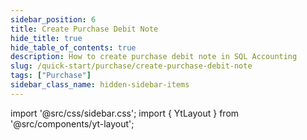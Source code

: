 ```yaml
---
sidebar_position: 6
title: Create Purchase Debit Note
hide_title: true
hide_table_of_contents: true
description: How to create purchase debit note in SQL Accounting
slug: /quick-start/purchase/create-purchase-debit-note
tags: ["Purchase"]
sidebar_class_name: hidden-sidebar-items
---
```


import '@src/css/sidebar.css';
import { YtLayout } from '@src/components/yt-layout';

<YtLayout
    videoId="flx0IAbfoh8"
/>
